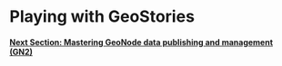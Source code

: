 # Playing with GeoStories

#### [Next Section: Mastering GeoNode data publishing and management (GN2)](../GN2)

